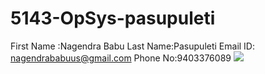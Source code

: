 # 5143-OpSys-pasupuleti
First Name :Nagendra Babu
Last Name:Pasupuleti
Email ID: nagendrababuus@gmail.com
Phone No:9403376089
![](https://lh3.googleusercontent.com/-4swJCljXHnY/VqFI8hx5kxI/AAAAAAAAA5E/h4G7lkSS9Xs/w139-h140-p/nag.JPG)

